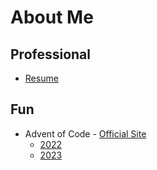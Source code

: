 # About Me

## Professional

- [Resume](/resume/README.md)

## Fun

- Advent of Code - [Official Site](https://adventofcode.com/)
  - [2022](https://github.com/elabbott/advent.of.code/tree/main/2022/golang)
  - [2023](https://github.com/elabbott/advent.of.code/tree/main/2023/golang)
